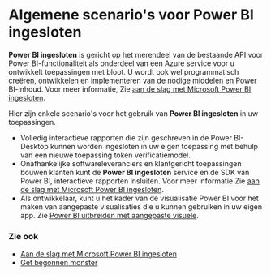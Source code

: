 <properties
   pageTitle="Algemene scenario's voor Power BI ingesloten"
   description="Algemene scenario's voor Power BI ingesloten"
   services="power-bi-embedded"
   documentationCenter=""
   authors="guyinacube"
   manager="erikre"
   editor=""
   tags=""/>
<tags
   ms.service="power-bi-embedded"
   ms.devlang="NA"
   ms.topic="article"
   ms.tgt_pltfrm="NA"
   ms.workload="powerbi"
   ms.date="10/04/2016"
   ms.author="asaxton"/>

# <a name="common-power-bi-embedded-scenarios"></a>Algemene scenario's voor Power BI ingesloten

**Power BI ingesloten** is gericht op het merendeel van de bestaande API voor Power BI-functionaliteit als onderdeel van een Azure service voor u ontwikkelt toepassingen met bloot.  U wordt ook wel programmatisch creëren, ontwikkelen en implementeren van de nodige middelen en Power BI-inhoud. Voor meer informatie, Zie [aan de slag met Microsoft Power BI ingesloten](power-bi-embedded-get-started.md).

Hier zijn enkele scenario's voor het gebruik van **Power BI ingesloten** in uw toepassingen.

- Volledig interactieve rapporten die zijn geschreven in de Power BI-Desktop kunnen worden ingesloten in uw eigen toepassing met behulp van een nieuwe toepassing token verificatiemodel.
- Onafhankelijke softwareleveranciers en klantgericht toepassingen bouwen klanten kunt de **Power BI ingesloten** service en de SDK van Power BI, interactieve rapporten insluiten. Voor meer informatie Zie [aan de slag met Microsoft Power BI ingesloten](power-bi-embedded-get-started.md).
- Als ontwikkelaar, kunt u het kader van de visualisatie Power BI voor het maken van aangepaste visualisaties die u kunnen gebruiken in uw eigen app. Zie [Power BI uitbreiden met aangepaste visuele](https://powerbi.microsoft.com/custom-visuals/).

### <a name="see-also"></a>Zie ook

- [Aan de slag met Microsoft Power BI ingesloten](power-bi-embedded-get-started.md)
- [Get begonnen monster](power-bi-embedded-get-started.md)
